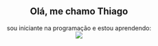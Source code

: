<h1 align="center">
  
<h2 align="center" > Olá, me chamo Thiago </h2>

<div  align="center" >
  sou iniciante na programação e estou aprendendo:
  <br>
<div/>

<div align="center" >
  <img src="https://skillicons.dev/icons?i=linux,vscode,github,git,python,django" />
</div>
